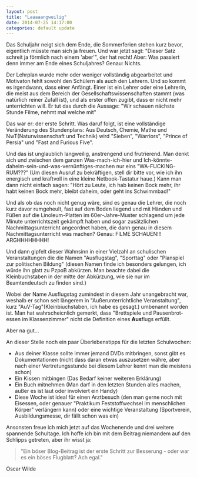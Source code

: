 ```yaml
---
layout: post
title: "Laaaaangweilig"
date: 2014-07-25 14:17:00
categories: default update
---
```


Das Schuljahr neigt sich dem Ende, die Sommerferien stehen kurz bevor,
eigentlich müsste man sich ja freuen.
Und war jetzt sagt: "Dieser Satz schreit ja förmlich nach einem 'aber'", der hat recht!
Aber: Was passiert denn immer am Ende eines Schuljahres?
Genau: Nichts.

Der Lehrplan wurde mehr oder weniger vollständig abgearbeitet und Motivaton fehlt sowohl den Schülern als auch den Lehrern. Und so kommt es irgendwann, dass einer Anfängt.
Einer ist ein Lehrer oder eine Lehrerin, die meist aus dem Bereich der Gesellschaftswissenschaften stammt
(was natürlich reiner Zufall ist), und als erster offen zugibt, dass er nicht mehr unterrichten will.
Er tut das durch die Aussage: "Wir schauen nächste Stunde Filme, nehmt mal welche mit"

Das war er: der erste Schritt. Was daruf folgt, ist eine vollständige Veränderung des Stundenplans:
Aus Deutsch, Chemie, Mathe und NwT(Naturwissenschaft und Technik) wird "Sieben", "Warriors", "Prince of Persia" und "Fast and Furious Five".

Und das ist unglaublich langweilig, anstrengend und frutrierend.
Man denkt sich und zwischen dem ganzen Was-mach-ich-hier und Ich-könnte-daheim-sein-und-was-vernünftiges-machen nur eins "WA-FUCKING-RUM???" (Um diesen Ausruf zu bekräftigen, stell dir bitte vor, wie ich ihn energisch und kraftvoll in eine kleine Netbook-Tastatur haue.)
Kann man dann nicht einfach sagen: "Hört zu Leute, ich hab keinen Bock mehr, ihr habt keinen Bock mehr, bleibt daheim, oder geht ins Schwimmbad!"

Und als ob das noch nicht genug wäre, sind es genau die Lehrer, die noch kurz davor rumgeheult, fast auf dem Boden liegend und mit Händen und Füßen auf die Linoleum-Platten im 60er-Jahre-Muster schlagend um jede Minute unterrichtszeit gekämpft haben und sogar zusätzlichen Nachmittagsunterricht angeordnet haben, die dann genau in diesem Nachmittagsunterricht was machen? Genau: FILME SCHAUEN!!! ARGHHHHHHHH!

Und dann gipfelt dieser Wahnsinn in einer Vielzahl an schulischen Veranstaltungen die die Namen "Ausflugstag", "Sporttag" oder "Planspiel zur politischen Bildung" (diesen Namen finde ich besonders gelungen, ich würde ihn glatt zu PzpoB abkürzen. Man beachte dabei die Kleinbuchstaben in der mitte der Abkürzung, wie sie nur im Beamtendeutsch zu finden sind.)

Wobei der Name Ausflugstag zumindest in diesem Jahr unangebracht war, weshalb er schon seit längerem in "Außerunterrichtliche Veranstaltung", kurz "AuV-Tag"(Kleinbiuchstaben, ich habe es gesagt.) umbenannt worden ist. Man hat wahrscheicnlich gemerkt, dass "Brettspiele und Pausenbrot-essen im Klassenzimmer" nicht die Definition eines **Aus**flugs erfüllt.

Aber na gut...

An dieser Stelle noch ein paar Überlebenstipps für die letzten Schulwochen:

* Aus deiner Klasse sollte immer jemand DVDs mitbringen, sonst gibt es Dokumentationen (nicht dass daran etwas auszusetzen währe, aber nach einer Vertretungsstunde bei diesem Lehrer kennt man die meistens schon)
* Ein Kissen mitbingen (Das Bedarf keiner weiteren Erklärung)
* Ein Buch mitnehmen (Man darf in den letzten Stunden alles machen, außer es ist laut oder involviert ein Handy)
* Diese Woche ist ideal für einen Arztbesuch (den man gerne noch mit Eisessen, oder genauer "Praktikum Feststoffwechsel im menschlichen Körper" verlängern kann) oder eine wichtige Veranstaltung (Sportverein, Ausbildungsmesse, dir fällt schon was ein)

Ansonsten freue ich mich jetzt auf das Wochenende und drei weitere spannende Schultage.
Ich hoffe ich bin mit dem Beitrag niemandem auf den Schlipps getreten, aber ihr wisst ja:
> "Ein böser Blog-Beitrag ist der erste Schritt zur Besserung - oder war es ein böses Flugblatt? Ach egal."

Oscar Wilde